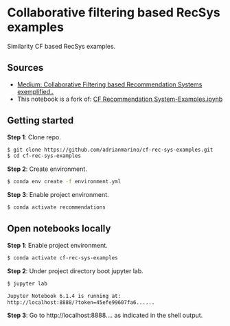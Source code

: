 # Collaborative filtering based RecSys examples

Similarity CF based RecSys examples.

## Sources

* [Medium: Collaborative Filtering based Recommendation Systems exemplified..](https://towardsdatascience.com/collaborative-filtering-based-recommendation-systems-exemplified-ecbffe1c20b1)
* This notebook is a fork of: [CF Recommendation System-Examples.ipynb](https://github.com/csaluja/JupyterNotebooks-Medium/blob/master/CF%20Recommendation%20System-Examples.ipynb)


## Getting started

**Step 1**: Clone repo.

```bash
$ git clone https://github.com/adrianmarino/cf-rec-sys-examples.git
$ cd cf-rec-sys-examples
```

**Step 2**: Create environment.

```bash
$ conda env create -f environment.yml
```

**Step 3**: Enable project environment.

```bash
$ conda activate recommendations
```

## Open notebooks locally

**Step 1**: Enable project environment.

```bash
$ conda activate cf-rec-sys-examples
```

**Step 2**: Under project directory boot jupyter lab.

```bash
$ jupyter lab

Jupyter Notebook 6.1.4 is running at:
http://localhost:8888/?token=45efe99607fa6......
```

**Step 3**: Go to http://localhost:8888.... as indicated in the shell output.
